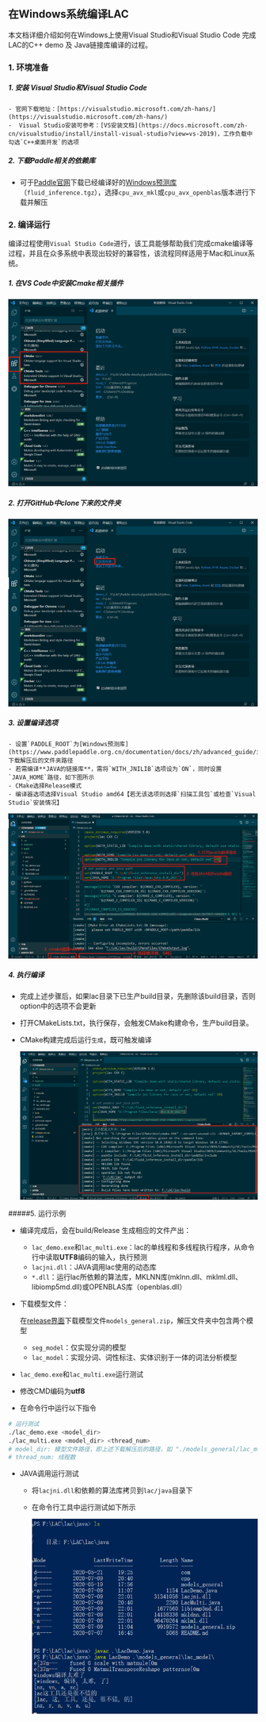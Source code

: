 ## 在Windows系统编译LAC

本文档详细介绍如何在Windows上使用Visual Studio和Visual Studio Code 完成LAC的C++ demo 及 Java链接库编译的过程。

### 1. 环境准备

  ##### 1. 安装 Visual Studio和Visual Studio Code 

    - 官网下载地址：[https://visualstudio.microsoft.com/zh-hans/](https://visualstudio.microsoft.com/zh-hans/)
    -  Visual Studio安装可参考：[VS安装文档](https://docs.microsoft.com/zh-cn/visualstudio/install/install-visual-studio?view=vs-2019)，工作负载中勾选`C++桌面开发`的选项

  ##### 2. 下载Paddle相关的依赖库

- 可于[Paddle官网](https://www.paddlepaddle.org.cn)下载已经编译好的[Windows预测库](https://www.paddlepaddle.org.cn/documentation/docs/zh/advanced_guide/inference_deployment/inference/windows_cpp_inference.html)（`fluid_inference.tgz`），选择`cpu_avx_mkl`或`cpu_avx_openblas`版本进行下载并解压

### 2. 编译运行

​	编译过程使用`Visual Studio Code`进行，该工具能够帮助我们完成cmake编译等过程，并且在众多系统中表现出较好的兼容性，该流程同样适用于Mac和Linux系统。

##### 1. 在VS Code中安装Cmake相关插件

<img src="./image/cmake_install.png" alt="cmake_install" style="zoom:80%;" />

##### 2. 打开GitHub中clone下来的文件夹

<img src="./image/open_lac.png" alt="open_lac" style="zoom:80%;" />

##### 3. 设置编译选项

	- 设置`PADDLE_ROOT`为[Windows预测库](https://www.paddlepaddle.org.cn/documentation/docs/zh/advanced_guide/inference_deployment/inference/windows_cpp_inference.html)下载解压后的文件夹路径
	- 若需编译**JAVA的链接库**，需将`WITH_JNILIB`选项设为`ON`，同时设置`JAVA_HOME`路径，如下图所示
	- CMake选择Release模式
	- 编译器选项选择Visual Studio amd64【若无该选项则选择`扫描工具包`或检查`Visual Studio`安装情况】

<img src="./image/modify_cmakelists.png" alt="open_lac" style="zoom:80%;" />

##### 4. 执行编译

- 完成上述步骤后，如果lac目录下已生产build目录，先删除该build目录，否则option中的选项不会更新

- 打开CMakeLists.txt，执行保存，会触发CMake构建命令，生产build目录。

- CMake构建完成后运行`生成`，既可触发编译

  <img src="./image/run_cmake.png" alt="run_cmake" style="zoom:80%;" />

#####5. 运行示例

- 编译完成后，会在build/Release 生成相应的文件产出：

  - `lac_demo.exe`和`lac_multi.exe`：lac的单线程和多线程执行程序，从命令行中读取**UTF8**编码的输入，执行预测
  - `lacjni.dll`：JAVA调用lac使用的动态库
  - `*.dll`：运行lac所依赖的算法库，MKLNN库(mklnn.dll、mklml.dll、libiomp5md.dll)或OPENBLAS库（openblas.dll）

- 下载模型文件：

  在[release界面](https://github.com/baidu/lac/releases/)下载模型文件`models_general.zip`，解压文件夹中包含两个模型

  - `seg_model`：仅实现分词的模型
  - `lac_model`：实现分词、词性标注、实体识别于一体的词法分析模型

-  `lac_demo.exe`和`lac_multi.exe`运行测试

  - 修改CMD编码为**utf8**
  - 在命令行中运行以下指令

  ```sh
  # 运行测试
  ./lac_demo.exe <model_dir> 
  ./lac_multi.exe <model_dir> <thread_num>
  # model_dir: 模型文件路径，即上述下载解压后的路径，如 "./models_general/lac_model"
  # thread_num: 线程数
  ```

- JAVA调用运行测试

  - 将`lacjni.dll`和依赖的算法库拷贝到`lac/java`目录下

  - 在命令行工具中运行测试如下所示

    <img src="./image/run_lacjava.png" alt="run_lacjava" style="zoom:70%;" />

